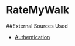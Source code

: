 # RateMyWalk

##External Sources Used

* [Authentication](https://github.com/django/django/tree/main/django/contrib/admin/templates/registration)
